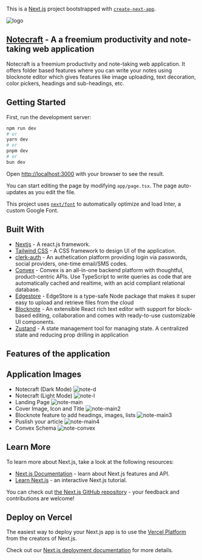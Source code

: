 This is a [Next.js](https://nextjs.org/) project bootstrapped with [`create-next-app`](https://github.com/vercel/next.js/tree/canary/packages/create-next-app).

![logo](https://github.com/user-attachments/assets/c16eb7d7-fc0e-47cb-9df6-a47e1fd028ec)

## [Notecraft](https://notecraft-digital-notes-d1b2id7dg-1999-sahil.vercel.app/) - A a freemium productivity and note-taking web application
Notecraft is a freemium productivity and note-taking web application. It offers folder based features where you
can write your notes using blocknote editor which gives features like image uploading, text decoration, color pickers,
headings and sub-headings, etc.

## Getting Started

First, run the development server:

```bash
npm run dev
# or
yarn dev
# or
pnpm dev
# or
bun dev
```

Open [http://localhost:3000](http://localhost:3000) with your browser to see the result.

You can start editing the page by modifying `app/page.tsx`. The page auto-updates as you edit the file.

This project uses [`next/font`](https://nextjs.org/docs/basic-features/font-optimization) to automatically optimize and load Inter, a custom Google Font.

## Built With
* [Nextjs](https://nextjs.org/) - A react.js framework.
* [Tailwind CSS](https://tailwindcss.com/) - A CSS framework to design UI of the application.
* [clerk-auth](https://clerk.com/) - An authetication platform providing login via passwords, social providers, one-time email/SMS codes.
* [Convex](https://www.convex.dev/) - Convex is an all-in-one backend platform with thoughtful, product-centric APIs. Use TypeScript to write queries as code that are automatically cached and realtime, with an acid compliant relational database.
* [Edgestore](https://edgestore.dev/) - EdgeStore is a type-safe Node package that makes it super easy to upload and retrieve files from the cloud
* [Blocknote](https://www.blocknotejs.org/) - An extensible React rich text editor with support for block-based editing, collaboration and comes with ready-to-use customizable UI components.
* [Zustand](https://zustand-demo.pmnd.rs/) - A state management tool for managing state. A centralized state and reducing prop drilling in application


## Features of the application

## Application Images
* Notecraft (Dark Mode)
![note-d](https://github.com/user-attachments/assets/6de1bd02-da75-45d1-9ba1-db5cb9b500ef)
* Notecraft (Light Mode)
![note-l](https://github.com/user-attachments/assets/f0d00894-9b0b-41db-aeac-4159e1d60e6e)
* Landing Page
![note-main](https://github.com/user-attachments/assets/3488c991-8afe-48e4-ba12-ee5c3779c5e0)
* Cover Image, Icon and Title
![note-main2](https://github.com/user-attachments/assets/cfdd5b13-df45-4abe-ada4-7d265b4b21c8)
* Blocknote feature to add headings, images, lists
![note-main3](https://github.com/user-attachments/assets/80b3cfd5-9d2f-4702-a613-d7db8f051577)
* Puslish your article
![note-main4](https://github.com/user-attachments/assets/b0286ddd-2751-4bfc-8a0f-d8c5d30f5aad)
* Convex Schema
![note-convex](https://github.com/user-attachments/assets/c49da557-57b8-4d4c-bf45-5020b5e80317)



## Learn More

To learn more about Next.js, take a look at the following resources:

- [Next.js Documentation](https://nextjs.org/docs) - learn about Next.js features and API.
- [Learn Next.js](https://nextjs.org/learn) - an interactive Next.js tutorial.

You can check out [the Next.js GitHub repository](https://github.com/vercel/next.js/) - your feedback and contributions are welcome!

## Deploy on Vercel

The easiest way to deploy your Next.js app is to use the [Vercel Platform](https://vercel.com/new?utm_medium=default-template&filter=next.js&utm_source=create-next-app&utm_campaign=create-next-app-readme) from the creators of Next.js.

Check out our [Next.js deployment documentation](https://nextjs.org/docs/deployment) for more details.
